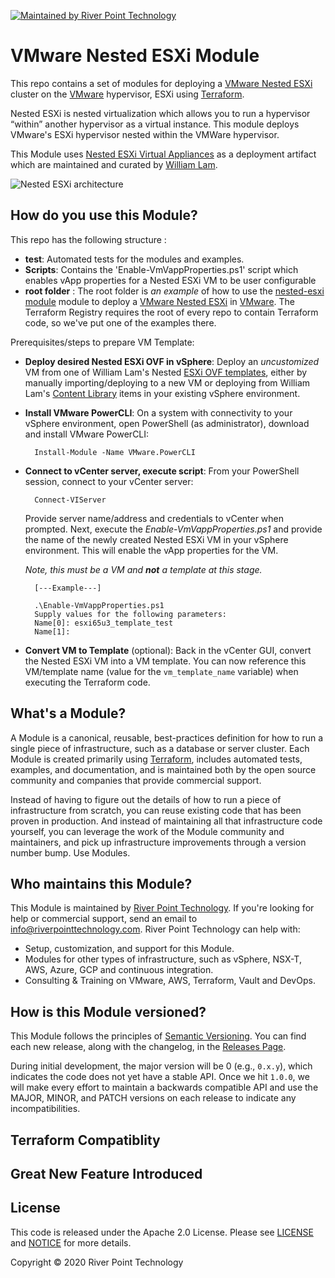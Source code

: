 [![Maintained by River Point Technology](https://img.shields.io/badge/maintained%20by-River%20Point%20Technology-navy.svg)](http://www.riverpointtechnology.com)

# VMware Nested ESXi Module

This repo contains a set of modules for deploying a [VMware Nested ESXi](https://www.vmware.com/products/esxi-and-esx.html) cluster on the
[VMware](https://www.vmware.com/) hypervisor, ESXi using [Terraform](https://www.terraform.io/).

Nested ESXi is nested virtualization which allows you to run a hypervisor “within” another hypervisor as a virtual instance. This module deploys VMware's ESXi hypervisor nested within the VMWare hypervisor.

This Module uses [Nested ESXi Virtual Appliances](https://www.virtuallyghetto.com/nested-virtualization/nested-esxi-virtual-appliance) as a deployment artifact which are maintained and curated by [William Lam](https://twitter.com/lamw). 

![Nested ESXi architecture](https://voipalooza.files.wordpress.com/2015/01/nested-esxi-lab.jpg)


## How do you use this Module?

This repo has the following structure :

* **test**: Automated tests for the modules and examples.
* **Scripts**: Contains the 'Enable-VmVappProperties.ps1' script which enables vApp properties for a Nested ESXi VM to be user configurable
* **root folder** : The root folder is *an example* of how to use the [nested-esxi module](https://app.terraform.io/app/RPTData/modules/view/nestedesxi/vsphere)
  module to deploy a [VMware Nested ESXi](https://app.terraform.io/app/RPTData/modules/view/nestedesxi/vsphere) in [VMware](https://www.vmware.com/). The Terraform Registry requires the root of every repo to contain Terraform code, so we've put one of the examples there.

Prerequisites/steps to prepare VM Template:

* **Deploy desired Nested ESXi OVF in vSphere**: Deploy an *uncustomized* VM from one of William Lam's Nested [ESXi OVF templates](https://www.virtuallyghetto.com/nested-virtualization/nested-esxi-virtual-appliance), either by manually importing/deploying to a new VM or deploying from William Lam's [Content Library](https://download3.vmware.com/software/vmw-tools/lib.json) items in your existing vSphere environment.
* **Install VMware PowerCLI**: On a system with connectivity to your vSphere environment, open PowerShell (as administrator), download and install VMware PowerCLI:

        Install-Module -Name VMware.PowerCLI

* **Connect to vCenter server, execute script**: From your PowerShell session, connect to your vCenter server:

        Connect-VIServer

    Provide server name/address and credentials to vCenter when prompted.  Next, execute the *Enable-VmVappProperties.ps1* and provide the name of the newly created Nested ESXi VM in your vSphere environment.  This will enable the vApp properties for the VM.

    *Note, this must be a VM and ***not*** a template at this stage.*

        [---Example---]
        
        .\Enable-VmVappProperties.ps1
        Supply values for the following parameters:
        Name[0]: esxi65u3_template_test
        Name[1]:

* **Convert VM to Template** (optional): Back in the vCenter GUI, convert the Nested ESXi VM into a VM template.  You can now reference this VM/template name (value for the `vm_template_name` variable) when executing the Terraform code.

## What's a Module?

A Module is a canonical, reusable, best-practices definition for how to run a single piece of infrastructure, such
as a database or server cluster. Each Module is created primarily using [Terraform](https://www.terraform.io/),
includes automated tests, examples, and documentation, and is maintained both by the open source community and
companies that provide commercial support.

Instead of having to figure out the details of how to run a piece of infrastructure from scratch, you can reuse
existing code that has been proven in production. And instead of maintaining all that infrastructure code yourself,
you can leverage the work of the Module community and maintainers, and pick up infrastructure improvements through
a version number bump. Use Modules.

## Who maintains this Module?

This Module is maintained by [River Point Technology](http://www.riverpointtechnology.com/). If you're looking for help or commercial
support, send an email to [info@riverpointtechnology.com](mailto:info@riverpointtechnology.com?Subject=ESXi%20Module).
River Point Technology can help with:

* Setup, customization, and support for this Module.
* Modules for other types of infrastructure, such as vSphere, NSX-T, AWS, Azure, GCP and continuous integration.
* Consulting & Training on VMware, AWS, Terraform, Vault and DevOps.

## How is this Module versioned?

This Module follows the principles of [Semantic Versioning](http://semver.org/). You can find each new release,
along with the changelog, in the [Releases Page](../../releases). 

During initial development, the major version will be 0 (e.g., `0.x.y`), which indicates the code does not yet have a
stable API. Once we hit `1.0.0`, we will make every effort to maintain a backwards compatible API and use the MAJOR,
MINOR, and PATCH versions on each release to indicate any incompatibilities.

## Terraform Compatiblity

## Great New Feature Introduced

## License

This code is released under the Apache 2.0 License. Please see [LICENSE](https://github.com/hashicorp/terraform-aws-vault/tree/master/LICENSE) and [NOTICE](https://github.com/hashicorp/terraform-aws-vault/tree/master/NOTICE) for more details.

Copyright &copy; 2020 River Point Technology
